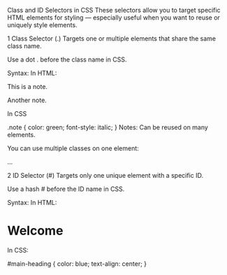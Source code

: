  Class and ID Selectors in CSS
These selectors allow you to target specific HTML elements for styling — especially useful when you want to reuse or uniquely style elements.

1 Class Selector (.)
Targets one or multiple elements that share the same class name.

Use a dot . before the class name in CSS.

 Syntax:
In HTML:

<p class="note">This is a note.</p>
<p class="note">Another note.</p>
In CSS

.note {
  color: green;
  font-style: italic;
}
 Notes:
Can be reused on many elements.

You can use multiple classes on one element:


<p class="note big-text">...</p>
2 ID Selector (#)
Targets only one unique element with a specific ID.

Use a hash # before the ID name in CSS.

Syntax:
In HTML:

<h1 id="main-heading">Welcome</h1>
In CSS:

#main-heading {
  color: blue;
  text-align: center;
}